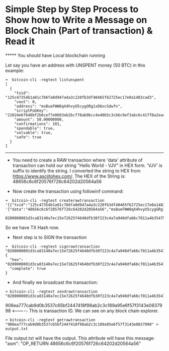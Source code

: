 # Simple Step by Step Process to Show how to Write a Message on Block Chain (Part of transaction) & Read it

***** You should have Local blockchain running

Let say you have an address with UNSPENT money (50 BTC) in this example:
```
➜  bitcoin-cli -regtest listunspent
[
  {
    "txid": "125c47354b1a01c766fa0d947a4a3c220fb3df40465f62725ec17e0a1483cad3",
    "vout": 0,
    "address": "msBueFWW8qX4hvyU5cygGRg1xD6ocSdwfn",
    "scriptPubKey": "21024e6f648bf2b6cef7e0603eb2bcf78ab9bcc4e40b5c3cb6c9ef3abc6c41ff8a2eac",
    "amount": 50.00000000,
    "confirmations": 101,
    "spendable": true,
    "solvable": true,
    "safe": true
  }
]
```
-----------------

* You need to create a RAW transaction where 'data' attribute of transaction can hold our string "Hello World - VJV" in HEX form. 'VJV' is suffix to identify the string.
I converted the string to HEX from https://www.asciitohex.com/. The HEX of the String is: 48656c6c6f20576f726c64202d20564a56

* Now create the transaction using followinf command:
```
➜  bitcoin-cli -regtest createrawtransaction '[{"txid":"125c47354b1a01c766fa0d947a4a3c220fb3df40465f62725ec17e0a1483cad3","vout":0}]' '{"data":"48656c6c6f20576f726c64202d20564a56","msBueFWW8qX4hvyU5cygGRg1xD6ocSdwfn":49.90}'

0200000001d3ca83140a7ec15e72625f4640dfb30f223c4a7a940dfa66c7011a4b35475c120000000000ffffffff020000000000000000136a1148656c6c6f20576f726c64202d20564a56805b6d29010000001976a9148007647d7877e947e71800dddea814117df7a42c88ac00000000
```
So we have TX Hash now.

* Next step is to SIGN the transaction
```
➜  bitcoin-cli -regtest signrawtransaction "0200000001d3ca83140a7ec15e72625f4640dfb30f223c4a7a940dfa66c7011a4b35475c120000000000ffffffff020000000000000000136a1148656c6c6f20576f726c64202d20564a56805b6d29010000001976a9148007647d7877e947e71800dddea814117df7a42c88ac00000000"
{
  "hex": "0200000001d3ca83140a7ec15e72625f4640dfb30f223c4a7a940dfa66c7011a4b35475c120000000049483045022100e68a4d4921f6094d9f4ed7918ca7ca1191662d8259d8ffa52e42b3d8f632e03f02200275dc037e26c8f1387d25412e1e11b08e473840e5a8d0bbf26ae142117012d001ffffffff020000000000000000136a1148656c6c6f20576f726c64202d20564a56805b6d29010000001976a9148007647d7877e947e71800dddea814117df7a42c88ac00000000",
  "complete": true
}
```

* And finally we broadcast the transaction:
```
➜ bitcoin-cli -regtest sendrawtransaction "0200000001d3ca83140a7ec15e72625f4640dfb30f223c4a7a940dfa66c7011a4b35475c120000000049483045022100e68a4d4921f6094d9f4ed7918ca7ca1191662d8259d8ffa52e42b3d8f632e03f02200275dc037e26c8f1387d25412e1e11b08e473840e5a8d0bbf26ae142117012d001ffffffff020000000000000000136a1148656c6c6f20576f726c64202d20564a56805b6d29010000001976a9148007647d7877e947e71800dddea814117df7a42c88ac00000000"

```

908ea777cab9d0b3537c65bf2447418f98ab2c3c189a95e6f57f3143e0837998    <----- This is transaction ID. We can see on any block chain explorer.
```
➜ bitcoin-cli -regtest getrawtransaction "908ea777cab9d0b3537c65bf2447418f98ab2c3c189a95e6f57f3143e0837998" > output.txt
```
File output.txt will have the output. This attribute will have this message:
"asm": "OP_RETURN 48656c6c6f20576f726c64202d20564a56"

